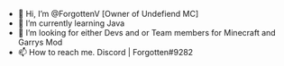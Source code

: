 - 👋 Hi, I’m @ForgottenV [Owner of Undefiend MC]
- 🌱 I’m currently learning Java
- 💞️ I’m looking for either Devs and or Team members for Minecraft and Garrys Mod
- 📫 How to reach me.
Discord | Forgotten#9282

<!---
ForgottenV/ForgottenV is a ✨ special ✨ repository because its `README.md` (this file) appears on your GitHub profile.
You can click the Preview link to take a look at your changes.
--->
